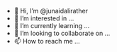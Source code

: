 - 👋 Hi, I’m @junaidalirather
- 👀 I’m interested in ...
- 🌱 I’m currently learning ...
- 💞️ I’m looking to collaborate on ...
- 📫 How to reach me ...

<!---
junaidalirather/junaidalirather is a ✨ special ✨ repository because its `README.md` (this file) appears on your GitHub profile.
You can click the Preview link to take a look at your changes.
--->
